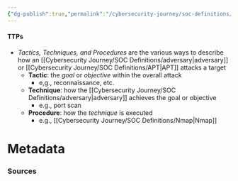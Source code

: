 ```yaml
---
{"dg-publish":true,"permalink":"/cybersecurity-journey/soc-definitions/tt-ps/","tags":["defs_soc"]}
---
```


#### TTPs
- *Tactics, Techniques, and Procedures* are the various ways to describe how an [[Cybersecurity Journey/SOC Definitions/adversary\|adversary]] or [[Cybersecurity Journey/SOC Definitions/APT\|APT]] attacks a target
	- **Tactic**: the *goal* or *objective* within the overall attack
		- e,g., reconnaissance, etc.
	- **Technique**: how the [[Cybersecurity Journey/SOC Definitions/adversary\|adversary]] achieves the goal or objective
		- e.g., port scan
	- **Procedure**: how the *technique* is executed
		- e.g., [[Cybersecurity Journey/SOC Definitions/Nmap\|Nmap]]


# Metadata

### Sources
